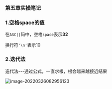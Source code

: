 ### 第五章实操笔记

### 1.空格space的值

在`ASC||`码中，空格`space`表示**32**

换行符`'\n'`表示10

### 2.迭代法

迭代法---通过公式，一直求根，根会越来越接近结果

![image-20220326082956123](C:\Users\柯\AppData\Roaming\Typora\typora-user-images\image-20220326082956123.png)
